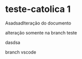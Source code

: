# teste-catolica 1

Asadsadlteração do documento

alteração somente na branch teste

dasdsa

branch vscode

